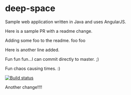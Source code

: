 # deep-space
Sample web application written in Java and uses AngularJS.

Here is a sample PR with a readme change.

Adding some foo to the readme. foo foo

Here is another line added.

Fun fun fun...I can commit directly to master. ;)

Fun chaos causing times. :)

[![Build status](https://xplatalm.visualstudio.com/_apis/public/build/definitions/2e348813-7e6d-4c49-a1ea-246d9e681b7d/142/badge)](http://google.com)

Another change!!!!